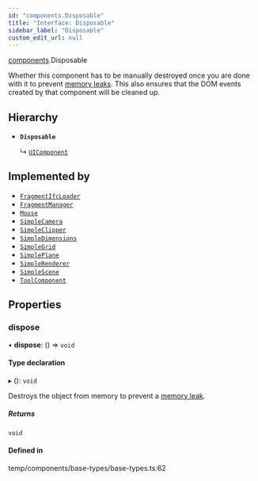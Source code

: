 ```yaml
---
id: "components.Disposable"
title: "Interface: Disposable"
sidebar_label: "Disposable"
custom_edit_url: null
---
```


[components](../modules/components.md).Disposable

Whether this component has to be manually destroyed once you are done with
it to prevent
[memory leaks](https://threejs.org/docs/#manual/en/introduction/How-to-dispose-of-objects).
This also ensures that the DOM events created by that component will be
cleaned up.

## Hierarchy

- **`Disposable`**

  ↳ [`UIComponent`](components.UIComponent.md)

## Implemented by

- [`FragmentIfcLoader`](../classes/components.FragmentIfcLoader.md)
- [`FragmentManager`](../classes/components.FragmentManager.md)
- [`Mouse`](../classes/components.Mouse.md)
- [`SimpleCamera`](../classes/components.SimpleCamera.md)
- [`SimpleClipper`](../classes/components.SimpleClipper.md)
- [`SimpleDimensions`](../classes/components.SimpleDimensions.md)
- [`SimpleGrid`](../classes/components.SimpleGrid.md)
- [`SimplePlane`](../classes/components.SimplePlane.md)
- [`SimpleRenderer`](../classes/components.SimpleRenderer.md)
- [`SimpleScene`](../classes/components.SimpleScene.md)
- [`ToolComponent`](../classes/components.ToolComponent.md)

## Properties

### dispose

• **dispose**: () => `void`

#### Type declaration

▸ (): `void`

Destroys the object from memory to prevent a
[memory leak](https://threejs.org/docs/#manual/en/introduction/How-to-dispose-of-objects).

##### Returns

`void`

#### Defined in

temp/components/base-types/base-types.ts:62

